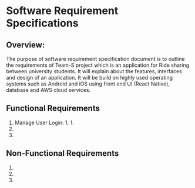 # Software Requirement Specifications
## Overview:
The purpose of software requirement specification document is to outline the requirements of Team-S project which is an application for Ride sharing between university students. It will explain about the features, interfaces and design of an application. It will be build on highly used operating systems such as Android and iOS using front end UI (React Native), database and AWS cloud services.


## Functional Requirements
1. Manage User Login:
    1. 
    1. 
2. 
3. 


## Non-Functional Requirements
1. 
2. 
3. 
